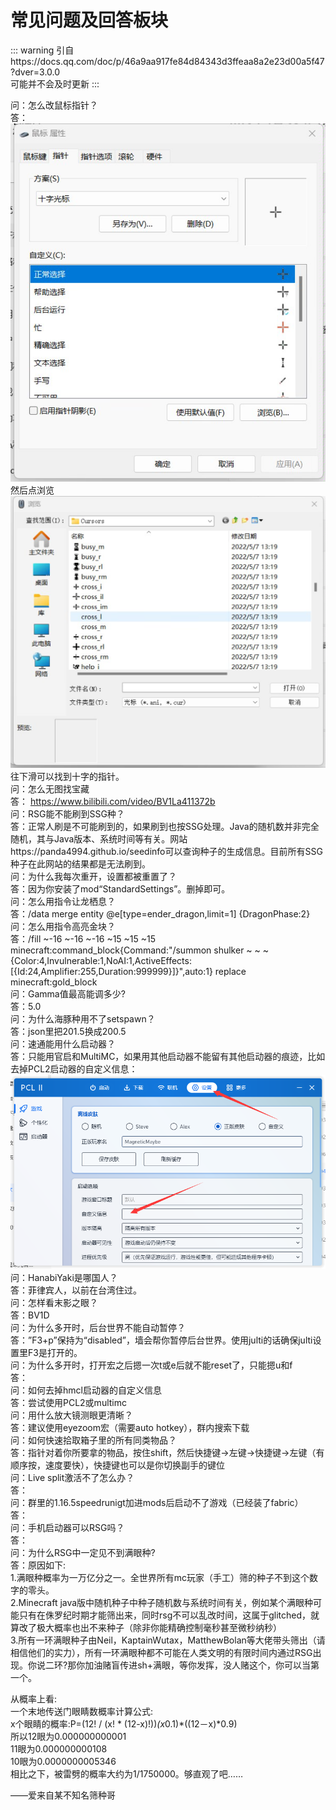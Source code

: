 # 常见问题及回答板块
::: warning
引自https://docs.qq.com/doc/p/46a9aa917fe84d84343d3ffeaa8a2e23d00a5f47?dver=3.0.0    
可能并不会及时更新
:::

问：怎么改鼠标指针？   
答：
![图一](/question1.png)
然后点浏览   
![图二](/question2.png)
往下滑可以找到十字的指针。   
问：怎么无图找宝藏   
答：
https://www.bilibili.com/video/BV1La411372b      
问：RSG能不能刷到SSG种？   
答：正常人刷是不可能刷到的，如果刷到也按SSG处理。Java的随机数并非完全随机，其与Java版本、系统时间等有关。网站https://panda4994.github.io/seedinfo可以查询种子的生成信息。目前所有SSG种子在此网站的结果都是无法刷到。   
问：为什么我每次重开，设置都被重置了？   
答：因为你安装了mod“StandardSettings”。删掉即可。   
问：怎么用指令让龙栖息？   
答：/data merge entity @e[type=ender_dragon,limit=1] {DragonPhase:2}   
问：怎么用指令高亮金块？   
答：/fill ~-16 ~-16 ~-16 ~15 ~15 ~15 minecraft:command_block{Command:"/summon shulker ~ ~ ~ {Color:4,Invulnerable:1,NoAI:1,ActiveEffects:[{Id:24,Amplifier:255,Duration:999999}]}",auto:1} replace minecraft:gold_block   
问：Gamma值最高能调多少?   
答：5.0   
问：为什么海豚种用不了setspawn？   
答：json里把201.5换成200.5   
问：速通能用什么启动器？   
答：只能用官启和MultiMC，如果用其他启动器不能留有其他启动器的痕迹，比如去掉PCL2启动器的自定义信息：   
![图三](/launcher1.png)
问：HanabiYaki是哪国人？   
答：菲律宾人，以前在台湾住过。   
问：怎样看末影之眼？   
答：BV1D   
问：为什么多开时，后台世界不能自动暂停？   
答：”F3+p”保持为“disabled”，墙会帮你暂停后台世界。使用julti的话确保julti设置里F3是打开的。   
问：为什么多开时，打开宏之后摁一次t或e后就不能reset了，只能摁u和f   
答：   
问：如何去掉hmcl启动器的自定义信息   
答：尝试使用PCL2或multimc   
问：用什么放大镜测眼更清晰？   
答：建议使用eyezoom宏（需要auto hotkey），群内搜索下载   
问：如何快速拾取箱子里的所有同类物品？   
答：指针对着你所要拿的物品，按住shift，然后快捷键→左键→快捷键→左键（有顺序按，速度要快），快捷键也可以是你切换副手的键位   
问：Live split激活不了怎么办？   
答：   
问：群里的1.16.5speedrunigt加进mods后启动不了游戏（已经装了fabric）   
答：   
问：手机启动器可以RSG吗？   
答：   
问：为什么RSG中一定见不到满眼种?   
答：原因如下:   
1.满眼种概率为一万亿分之一。全世界所有mc玩家（手工）筛的种子不到这个数字的零头。   
2.Minecraft java版中随机种子中种子随机数与系统时间有关，例如某个满眼种可能只有在侏罗纪时期才能筛出来，同时rsg不可以乱改时间，这属于glitched，就算改了极大概率也出不来种子（除非你能精确控制毫秒甚至微秒纳秒）   
3.所有一环满眼种子由Neil，KaptainWutax，MatthewBolan等大佬带头筛出（请相信他们的实力），所有一环满眼种都不可能在人类文明的有限时间内通过RSG出现。你说二环?那你加油赌盲传进sh+满眼，等你发挥，没人赌这个，你可以当第一个。   

从概率上看:   
一个末地传送门眼睛数概率计算公式:   
x个眼睛的概率:P=(12! / (x! * (12-x)!))*(x*0.1)*((12－x)*0.9)   
所以12眼为0.000000000001   
11眼为0.000000000108   
10眼为0.0000000005346   
相比之下，被雷劈的概率大约为1/1750000。够直观了吧……   
   
——爱来自某不知名筛种哥   
